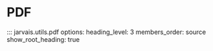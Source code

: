 # PDF

::: jarvais.utils.pdf
    options:
        heading_level: 3
        members_order: source
        show_root_heading: true